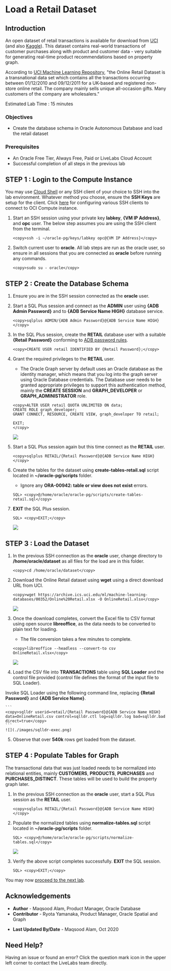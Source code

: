 # Load a Retail Dataset

## Introduction

An open dataset of retail transactions is available for download from [UCI](https://archive.ics.uci.edu/ml/datasets/online+retail) (and also [Kaggle](https://www.kaggle.com/jihyeseo/online-retail-data-set-from-uci-ml-repo)). This dataset contains real-world transactions of customer purchases along with product and customer data - very suitable for generating real-time product recommendations based on property graph.

According to [UCI Machine Learning Repository](https://archive.ics.uci.edu/ml/datasets/online+retail), "the Online Retail Dataset is a transnational data set which contains all the transactions occurring between 01/12/2010 and 09/12/2011 for a UK-based and registered non-store online retail. The company mainly sells unique all-occasion gifts. Many customers of the company are wholesalers."

Estimated Lab Time : 15 minutes

### Objectives

- Create the database schema in Oracle Autonomous Database and load the retail dataset

### Prerequisites

- An Oracle Free Tier, Always Free, Paid or LiveLabs Cloud Account
- Successful completion of all steps in the previous lab

## **STEP 1** : Login to the Compute Instance

You may use [Cloud Shell](https://docs.cloud.oracle.com/en-us/iaas/Content/API/Concepts/cloudshellintro.htm) or any SSH client of your choice to SSH into the lab environment. Whatever method you choose, ensure the **SSH Keys** are setup for the client. Click [here](https://docs.cloud.oracle.com/en-us/iaas/Content/GSG/Tasks/testingconnection.htm ) for configuring various SSH clients to connect to OCI Compute instance.

1. Start an SSH session using your private key **labkey**, **{VM IP Address}**, and **opc** user. The below step assumes you are using the SSH client from the terminal.

    ```
    <copy>ssh -i ~/oracle-pg/keys/labkey opc@{VM IP Address}</copy>
    ```

2. Switch current user to **oracle**. All lab steps are run as the oracle user, so ensure in all sessions that you are connected as **oracle** before running any commands.

    ```
    <copy>sudo su - oracle</copy>
    ```

## **STEP 2** : Create the Database Schema

1. Ensure you are in the SSH session connected as the **oracle** user.

2. Start a SQL Plus session and connect as the **ADMIN** user using **{ADB Admin Password}** and to **{ADB Service Name HIGH}** database service.

    ```
    <copy>sqlplus ADMIN/{ADB Admin Password}@{ADB Service Name HIGH}</copy>
    ```

3. In the SQL Plus session, create the **RETAIL** database user with a suitable **{Retail Password}** conforming to [ADB password rules](https://docs.oracle.com/en/cloud/paas/autonomous-data-warehouse-cloud/user/manage-users-admin.html#GUID-B227C664-EBA0-4B5E-B11C-A56B16567C1B).

    ```
    <copy>CREATE USER retail IDENTIFIED BY {Retail Password};</copy>
    ```

4. Grant the required privileges to the **RETAIL** user.

    - The Oracle Graph server by default uses an Oracle database as the identity manager, which means that you log into the graph server using Oracle Database credentials. The Database user needs to be granted appropriate privileges to support this authentication method, mainly the **CREATE SESSION** and  **GRAPH\_DEVELOPER** or **GRAPH\_ADMINISTRATOR** role.

    ```
    <copy>ALTER USER retail QUOTA UNLIMITED ON data;
    CREATE ROLE graph_developer;
    GRANT CONNECT, RESOURCE, CREATE VIEW, graph_developer TO retail;

    EXIT;
    </copy>
    ```
    ![](./images/sqlplus-create-retail-user.png)

5. Start a SQL Plus session again but this time connect as the **RETAIL** user.

    ```
    <copy>sqlplus RETAIL/{Retail Password}@{ADB Service Name HIGH}</copy>
    ```

6. Create the tables for the dataset using **create-tables-retail.sql** script located in **~/oracle-pg/scripts** folder.

    - Ignore any **ORA-00942: table or view does not exist** errors.

    ```
    SQL> <copy>@/home/oracle/oracle-pg/scripts/create-tables-retail.sql</copy>
    ```

7. **EXIT** the SQL Plus session.

    ```
    SQL> <copy>EXIT;</copy>
    ```
    ![](./images/sqlplus-retail-schema-create.png)

## **STEP 3** : Load the Dataset

1. In the previous SSH connection as the **oracle** user, change directory to **/home/oracle/dataset** as all files for the load are in this folder.

    ```
    <copy>cd /home/oracle/dataset</copy>
    ```

2. Download the Online Retail dataset using **wget** using a direct download URL from UCI.

    ```
    <copy>wget https://archive.ics.uci.edu/ml/machine-learning-databases/00352/Online%20Retail.xlsx -O OnlineRetail.xlsx</copy>
    ```
    ![](./images/wget-online-retail.png)

3. Once the download completes, convert the Excel file to CSV format using open source **libreoffice**, as the data needs to be converted to plain text for loading.

    - The file conversion takes a few minutes to complete.

    ```
    <copy>libreoffice --headless --convert-to csv OnlineRetail.xlsx</copy>
    ```
    ![](./images/libreoffice.png)

4. Load the CSV file into **TRANSACTIONS** table using **SQL Loader** and the control file provided (control file defines the format of the input file to SQL Loader).

  Invoke SQL Loader using the following command line, replacing **{Retail Password}** and **{ADB Service Name}**.

    ```
    <copy>sqlldr userid=retail/{Retail Password}@{ADB Service Name HIGH} data=OnlineRetail.csv control=sqlldr.ctl log=sqlldr.log bad=sqlldr.bad direct=true</copy>
    ```
    ![](./images/sqlldr-exec.png)

5. Observe that over **540k** rows get loaded from the dataset.

## **STEP 4** : Populate Tables for Graph

The transactional data that was just loaded needs to be normalized into relational entities, mainly **CUSTOMERS**, **PRODUCTS**, **PURCHASES** and **PURCHASES_DISTINCT**. These tables will be used to build the property graph later.

1. In the previous SSH connection as the **oracle** user, start a SQL Plus session as the **RETAIL** user.

    ```
    <copy>sqlplus RETAIL/{Retail Password}@{ADB Service Name HIGH}</copy>
    ```

2. Populate the normalized tables using **normalize-tables.sql** script located in **~/oracle-pg/scripts** folder.

    ```
    SQL> <copy>@/home/oracle/oracle-pg/scripts/normalize-tables.sql</copy>
    ```
    ![](./images/denormalize-load.png)

3. Verify the above script completes successfully. **EXIT** the SQL session.

    ```
    SQL> <copy>EXIT;</copy>
    ```

You may now [proceed to the next lab](#next).

## Acknowledgements

- **Author** - Maqsood Alam, Product Manager, Oracle Database
- **Contributor** - Ryota Yamanaka, Product Manager, Oracle Spatial and Graph
* **Last Updated By/Date** - Maqsood Alam, Oct 2020

## Need Help?  
Having an issue or found an error?  Click the question mark icon in the upper left corner to contact the LiveLabs team directly.
